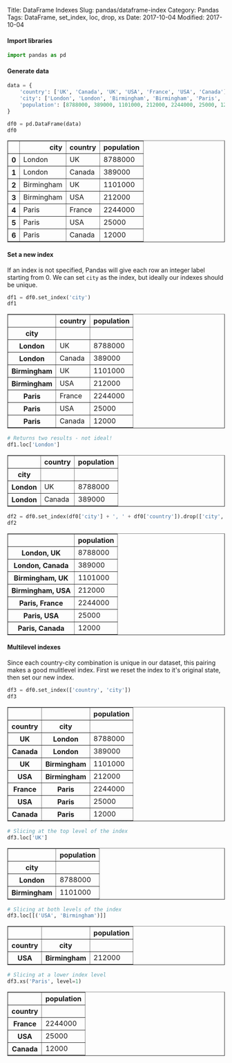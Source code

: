 Title: DataFrame Indexes
Slug: pandas/dataframe-index
Category: Pandas
Tags: DataFrame, set_index, loc, drop, xs
Date: 2017-10-04
Modified: 2017-10-04

#### Import libraries


```python
import pandas as pd
```

#### Generate data


```python
data = {
    'country': ['UK', 'Canada', 'UK', 'USA', 'France', 'USA', 'Canada'],
    'city': ['London', 'London', 'Birmingham', 'Birmingham', 'Paris', 'Paris', 'Paris'],
    'population': [8788000, 389000, 1101000, 212000, 2244000, 25000, 12000]
}

df0 = pd.DataFrame(data)
df0
```




<div>
<style>
    .dataframe thead tr:only-child th {
        text-align: right;
    }

    .dataframe thead th {
        text-align: left;
    }

    .dataframe tbody tr th {
        vertical-align: top;
    }
</style>
<table border="1" class="dataframe">
  <thead>
    <tr style="text-align: right;">
      <th></th>
      <th>city</th>
      <th>country</th>
      <th>population</th>
    </tr>
  </thead>
  <tbody>
    <tr>
      <th>0</th>
      <td>London</td>
      <td>UK</td>
      <td>8788000</td>
    </tr>
    <tr>
      <th>1</th>
      <td>London</td>
      <td>Canada</td>
      <td>389000</td>
    </tr>
    <tr>
      <th>2</th>
      <td>Birmingham</td>
      <td>UK</td>
      <td>1101000</td>
    </tr>
    <tr>
      <th>3</th>
      <td>Birmingham</td>
      <td>USA</td>
      <td>212000</td>
    </tr>
    <tr>
      <th>4</th>
      <td>Paris</td>
      <td>France</td>
      <td>2244000</td>
    </tr>
    <tr>
      <th>5</th>
      <td>Paris</td>
      <td>USA</td>
      <td>25000</td>
    </tr>
    <tr>
      <th>6</th>
      <td>Paris</td>
      <td>Canada</td>
      <td>12000</td>
    </tr>
  </tbody>
</table>
</div>



#### Set a new index
If an index is not specified, Pandas will give each row an integer label starting from 0. We can set `city` as the index, but ideally our indexes should be unique.


```python
df1 = df0.set_index('city')
df1
```




<div>
<style>
    .dataframe thead tr:only-child th {
        text-align: right;
    }

    .dataframe thead th {
        text-align: left;
    }

    .dataframe tbody tr th {
        vertical-align: top;
    }
</style>
<table border="1" class="dataframe">
  <thead>
    <tr style="text-align: right;">
      <th></th>
      <th>country</th>
      <th>population</th>
    </tr>
    <tr>
      <th>city</th>
      <th></th>
      <th></th>
    </tr>
  </thead>
  <tbody>
    <tr>
      <th>London</th>
      <td>UK</td>
      <td>8788000</td>
    </tr>
    <tr>
      <th>London</th>
      <td>Canada</td>
      <td>389000</td>
    </tr>
    <tr>
      <th>Birmingham</th>
      <td>UK</td>
      <td>1101000</td>
    </tr>
    <tr>
      <th>Birmingham</th>
      <td>USA</td>
      <td>212000</td>
    </tr>
    <tr>
      <th>Paris</th>
      <td>France</td>
      <td>2244000</td>
    </tr>
    <tr>
      <th>Paris</th>
      <td>USA</td>
      <td>25000</td>
    </tr>
    <tr>
      <th>Paris</th>
      <td>Canada</td>
      <td>12000</td>
    </tr>
  </tbody>
</table>
</div>




```python
# Returns two results - not ideal!
df1.loc['London']
```




<div>
<style>
    .dataframe thead tr:only-child th {
        text-align: right;
    }

    .dataframe thead th {
        text-align: left;
    }

    .dataframe tbody tr th {
        vertical-align: top;
    }
</style>
<table border="1" class="dataframe">
  <thead>
    <tr style="text-align: right;">
      <th></th>
      <th>country</th>
      <th>population</th>
    </tr>
    <tr>
      <th>city</th>
      <th></th>
      <th></th>
    </tr>
  </thead>
  <tbody>
    <tr>
      <th>London</th>
      <td>UK</td>
      <td>8788000</td>
    </tr>
    <tr>
      <th>London</th>
      <td>Canada</td>
      <td>389000</td>
    </tr>
  </tbody>
</table>
</div>




```python
df2 = df0.set_index(df0['city'] + ', ' + df0['country']).drop(['city', 'country'], axis=1)
df2
```




<div>
<style>
    .dataframe thead tr:only-child th {
        text-align: right;
    }

    .dataframe thead th {
        text-align: left;
    }

    .dataframe tbody tr th {
        vertical-align: top;
    }
</style>
<table border="1" class="dataframe">
  <thead>
    <tr style="text-align: right;">
      <th></th>
      <th>population</th>
    </tr>
  </thead>
  <tbody>
    <tr>
      <th>London, UK</th>
      <td>8788000</td>
    </tr>
    <tr>
      <th>London, Canada</th>
      <td>389000</td>
    </tr>
    <tr>
      <th>Birmingham, UK</th>
      <td>1101000</td>
    </tr>
    <tr>
      <th>Birmingham, USA</th>
      <td>212000</td>
    </tr>
    <tr>
      <th>Paris, France</th>
      <td>2244000</td>
    </tr>
    <tr>
      <th>Paris, USA</th>
      <td>25000</td>
    </tr>
    <tr>
      <th>Paris, Canada</th>
      <td>12000</td>
    </tr>
  </tbody>
</table>
</div>



#### Multilevel indexes
Since each country-city combination is unique in our dataset, this pairing makes a good mulitlevel index. First we reset the index to it's original state, then set our new index.


```python
df3 = df0.set_index(['country', 'city'])
df3
```




<div>
<style>
    .dataframe thead tr:only-child th {
        text-align: right;
    }

    .dataframe thead th {
        text-align: left;
    }

    .dataframe tbody tr th {
        vertical-align: top;
    }
</style>
<table border="1" class="dataframe">
  <thead>
    <tr style="text-align: right;">
      <th></th>
      <th></th>
      <th>population</th>
    </tr>
    <tr>
      <th>country</th>
      <th>city</th>
      <th></th>
    </tr>
  </thead>
  <tbody>
    <tr>
      <th>UK</th>
      <th>London</th>
      <td>8788000</td>
    </tr>
    <tr>
      <th>Canada</th>
      <th>London</th>
      <td>389000</td>
    </tr>
    <tr>
      <th>UK</th>
      <th>Birmingham</th>
      <td>1101000</td>
    </tr>
    <tr>
      <th>USA</th>
      <th>Birmingham</th>
      <td>212000</td>
    </tr>
    <tr>
      <th>France</th>
      <th>Paris</th>
      <td>2244000</td>
    </tr>
    <tr>
      <th>USA</th>
      <th>Paris</th>
      <td>25000</td>
    </tr>
    <tr>
      <th>Canada</th>
      <th>Paris</th>
      <td>12000</td>
    </tr>
  </tbody>
</table>
</div>




```python
# Slicing at the top level of the index
df3.loc['UK']
```




<div>
<style>
    .dataframe thead tr:only-child th {
        text-align: right;
    }

    .dataframe thead th {
        text-align: left;
    }

    .dataframe tbody tr th {
        vertical-align: top;
    }
</style>
<table border="1" class="dataframe">
  <thead>
    <tr style="text-align: right;">
      <th></th>
      <th>population</th>
    </tr>
    <tr>
      <th>city</th>
      <th></th>
    </tr>
  </thead>
  <tbody>
    <tr>
      <th>London</th>
      <td>8788000</td>
    </tr>
    <tr>
      <th>Birmingham</th>
      <td>1101000</td>
    </tr>
  </tbody>
</table>
</div>




```python
# Slicing at both levels of the index
df3.loc[[('USA', 'Birmingham')]]
```




<div>
<style>
    .dataframe thead tr:only-child th {
        text-align: right;
    }

    .dataframe thead th {
        text-align: left;
    }

    .dataframe tbody tr th {
        vertical-align: top;
    }
</style>
<table border="1" class="dataframe">
  <thead>
    <tr style="text-align: right;">
      <th></th>
      <th></th>
      <th>population</th>
    </tr>
    <tr>
      <th>country</th>
      <th>city</th>
      <th></th>
    </tr>
  </thead>
  <tbody>
    <tr>
      <th>USA</th>
      <th>Birmingham</th>
      <td>212000</td>
    </tr>
  </tbody>
</table>
</div>




```python
# Slicing at a lower index level
df3.xs('Paris', level=1)
```




<div>
<style>
    .dataframe thead tr:only-child th {
        text-align: right;
    }

    .dataframe thead th {
        text-align: left;
    }

    .dataframe tbody tr th {
        vertical-align: top;
    }
</style>
<table border="1" class="dataframe">
  <thead>
    <tr style="text-align: right;">
      <th></th>
      <th>population</th>
    </tr>
    <tr>
      <th>country</th>
      <th></th>
    </tr>
  </thead>
  <tbody>
    <tr>
      <th>France</th>
      <td>2244000</td>
    </tr>
    <tr>
      <th>USA</th>
      <td>25000</td>
    </tr>
    <tr>
      <th>Canada</th>
      <td>12000</td>
    </tr>
  </tbody>
</table>
</div>



